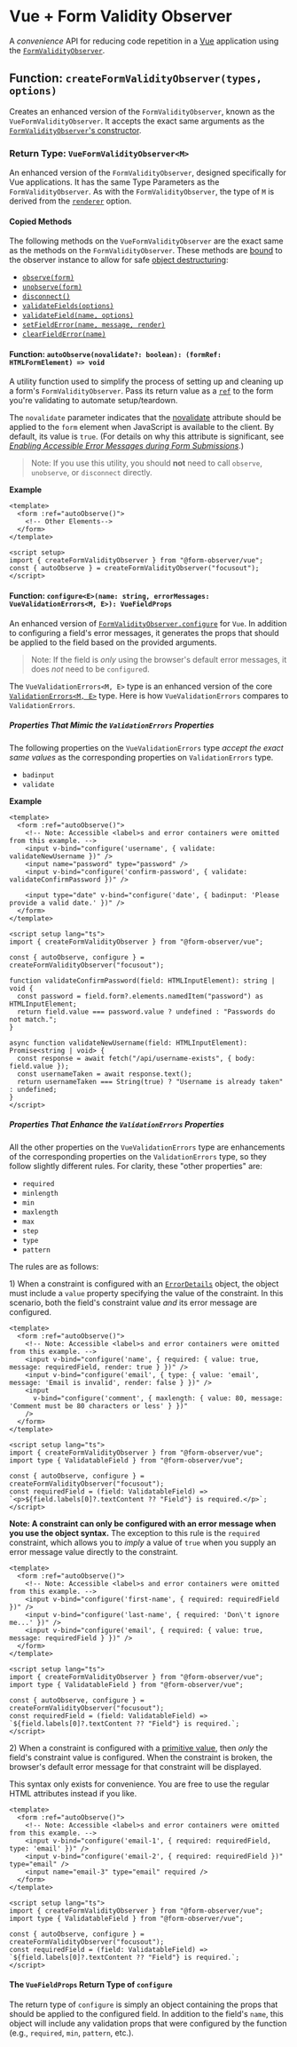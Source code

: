 # Vue + Form Validity Observer

A _convenience_ API for reducing code repetition in a [Vue](https://vuejs.org/) application using the [`FormValidityObserver`](../README.md).

## Function: `createFormValidityObserver(types, options)`

Creates an enhanced version of the `FormValidityObserver`, known as the `VueFormValidityObserver`. It accepts the exact same arguments as the [`FormValidityObserver`'s constructor](../README.md#constructor-formvalidityobservertypes-options).

### Return Type: `VueFormValidityObserver<M>`

An enhanced version of the `FormValidityObserver`, designed specifically for Vue applications. It has the same Type Parameters as the `FormValidityObserver`. As with the `FormValidityObserver`, the type of `M` is derived from the [`renderer`](../README.md#form-validity-observer-options-renderer) option.

#### Copied Methods

The following methods on the `VueFormValidityObserver` are the exact same as the methods on the `FormValidityObserver`. These methods are [bound](https://developer.mozilla.org/en-US/docs/Web/JavaScript/Reference/Global_objects/Function/bind) to the observer instance to allow for safe [object destructuring](https://developer.mozilla.org/en-US/docs/Web/JavaScript/Reference/Operators/Destructuring_assignment#object_destructuring):

- [`observe(form)`](../README.md#method-formvalidityobserverobserveform-htmlformelement-boolean)
- [`unobserve(form)`](../README.md#method-formvalidityobserverunobserveform-htmlformelement-boolean)
- [`disconnect()`](../README.md#method-formvalidityobserverdisconnect-void)
- [`validateFields(options)`](../README.md#method-formvalidityobservervalidatefieldsoptions-validatefieldsoptions-boolean--promiseboolean)
- [`validateField(name, options)`](../README.md#method-formvalidityobservervalidatefieldname-string-options-validatefieldoptions-boolean--promiseboolean)
- [`setFieldError(name, message, render)`](../README.md#method-formvalidityobserversetfielderrorename-string-message-errormessagestring-eerrormessagem-e-render-boolean-void)
- [`clearFieldError(name)`](../README.md#method-formvalidityobserverclearfielderrorname-string-void)

#### Function: `autoObserve(novalidate?: boolean): (formRef: HTMLFormElement) => void`

A utility function used to simplify the process of setting up and cleaning up a form's `FormValidityObserver`. Pass its return value as a [`ref`](https://vuejs.org/guide/essentials/template-refs.html#function-refs) to the form you're validating to automate setup/teardown.

The `novalidate` parameter indicates that the [novalidate](https://developer.mozilla.org/en-US/docs/Web/HTML/Element/form#novalidate) attribute should be applied to the `form` element when JavaScript is available to the client. By default, its value is `true`. (For details on why this attribute is significant, see [_Enabling Accessible Error Messages during Form Submissions_](../guides.md#enabling-accessible-error-messages-during-form-submissions).)

> Note: If you use this utility, you should **not** need to call `observe`, `unobserve`, or `disconnect` directly.

**Example**

```vue
<template>
  <form :ref="autoObserve()">
    <!-- Other Elements-->
  </form>
</template>

<script setup>
import { createFormValidityObserver } from "@form-observer/vue";
const { autoObserve } = createFormValidityObserver("focusout");
</script>
```

#### Function: `configure<E>(name: string, errorMessages: VueValidationErrors<M, E>): VueFieldProps`

An enhanced version of [`FormValidityObserver.configure`](../README.md#method-formvalidityobserverconfigureename-string-errormessages-validationerrorsm-e-void) for `Vue`. In addition to configuring a field's error messages, it generates the props that should be applied to the field based on the provided arguments.

> Note: If the field is _only_ using the browser's default error messages, it does _not_ need to be `configure`d.

The `VueValidationErrors<M, E>` type is an enhanced version of the core [`ValidationErrors<M, E>`](../types.md#validationerrorsm-e) type. Here is how `VueValidationErrors` compares to `ValidationErrors`.

##### Properties That Mimic the `ValidationErrors` Properties

The following properties on the `VueValidationErrors` type _accept the exact same values_ as the corresponding properties on `ValidationErrors` type.

- `badinput`
- `validate`

**Example**

```vue
<template>
  <form :ref="autoObserve()">
    <!-- Note: Accessible <label>s and error containers were omitted from this example. -->
    <input v-bind="configure('username', { validate: validateNewUsername })" />
    <input name="password" type="password" />
    <input v-bind="configure('confirm-password', { validate: validateConfirmPassword })" />

    <input type="date" v-bind="configure('date', { badinput: 'Please provide a valid date.' })" />
  </form>
</template>

<script setup lang="ts">
import { createFormValidityObserver } from "@form-observer/vue";

const { autoObserve, configure } = createFormValidityObserver("focusout");

function validateConfirmPassword(field: HTMLInputElement): string | void {
  const password = field.form?.elements.namedItem("password") as HTMLInputElement;
  return field.value === password.value ? undefined : "Passwords do not match.";
}

async function validateNewUsername(field: HTMLInputElement): Promise<string | void> {
  const response = await fetch("/api/username-exists", { body: field.value });
  const usernameTaken = await response.text();
  return usernameTaken === String(true) ? "Username is already taken" : undefined;
}
</script>
```

##### Properties That _Enhance_ the `ValidationErrors` Properties

All the other properties on the `VueValidationErrors` type are enhancements of the corresponding properties on the `ValidationErrors` type, so they follow slightly different rules. For clarity, these "other properties" are:

- `required`
- `minlength`
- `min`
- `maxlength`
- `max`
- `step`
- `type`
- `pattern`

The rules are as follows:

1&rpar; When a constraint is configured with an [`ErrorDetails`](../types.md#errordetailsm-e) object, the object must include a `value` property specifying the value of the constraint. In this scenario, both the field's constraint value _and_ its error message are configured.

```vue
<template>
  <form :ref="autoObserve()">
    <!-- Note: Accessible <label>s and error containers were omitted from this example. -->
    <input v-bind="configure('name', { required: { value: true, message: requiredField, render: true } })" />
    <input v-bind="configure('email', { type: { value: 'email', message: 'Email is invalid', render: false } })" />
    <input
      v-bind="configure('comment', { maxlength: { value: 80, message: 'Comment must be 80 characters or less' } })"
    />
  </form>
</template>

<script setup lang="ts">
import { createFormValidityObserver } from "@form-observer/vue";
import type { ValidatableField } from "@form-observer/vue";

const { autoObserve, configure } = createFormValidityObserver("focusout");
const requiredField = (field: ValidatableField) => `<p>${field.labels[0]?.textContent ?? "Field"} is required.</p>`;
</script>
```

**Note: A constraint can only be configured with an error message when you use the object syntax.** The exception to this rule is the `required` constraint, which allows you to _imply_ a value of `true` when you supply an error message value directly to the constraint.

```vue
<template>
  <form :ref="autoObserve()">
    <!-- Note: Accessible <label>s and error containers were omitted from this example. -->
    <input v-bind="configure('first-name', { required: requiredField })" />
    <input v-bind="configure('last-name', { required: 'Don\'t ignore me...' })" />
    <input v-bind="configure('email', { required: { value: true, message: requiredField } })" />
  </form>
</template>

<script setup lang="ts">
import { createFormValidityObserver } from "@form-observer/vue";
import type { ValidatableField } from "@form-observer/vue";

const { autoObserve, configure } = createFormValidityObserver("focusout");
const requiredField = (field: ValidatableField) => `${field.labels[0]?.textContent ?? "Field"} is required.`;
</script>
```

2&rpar; When a constraint is configured with a [primitive value](https://developer.mozilla.org/en-US/docs/Glossary/Primitive), then _only_ the field's constraint value is configured. When the constraint is broken, the browser's default error message for that constraint will be displayed.

This syntax only exists for convenience. You are free to use the regular HTML attributes instead if you like.

```vue
<template>
  <form :ref="autoObserve()">
    <!-- Note: Accessible <label>s and error containers were omitted from this example. -->
    <input v-bind="configure('email-1', { required: requiredField, type: 'email' })" />
    <input v-bind="configure('email-2', { required: requiredField })" type="email" />
    <input name="email-3" type="email" required />
  </form>
</template>

<script setup lang="ts">
import { createFormValidityObserver } from "@form-observer/vue";
import type { ValidatableField } from "@form-observer/vue";

const { autoObserve, configure } = createFormValidityObserver("focusout");
const requiredField = (field: ValidatableField) => `${field.labels[0]?.textContent ?? "Field"} is required.`;
</script>
```

#### The `VueFieldProps` Return Type of `configure`

The return type of `configure` is simply an object containing the props that should be applied to the configured field. In addition to the field's `name`, this object will include any validation props that were configured by the function (e.g., `required`, `min`, `pattern`, etc.).

